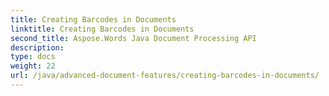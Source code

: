 ```yaml
---
title: Creating Barcodes in Documents
linktitle: Creating Barcodes in Documents
second_title: Aspose.Words Java Document Processing API
description: 
type: docs
weight: 22
url: /java/advanced-document-features/creating-barcodes-in-documents/
---
```

